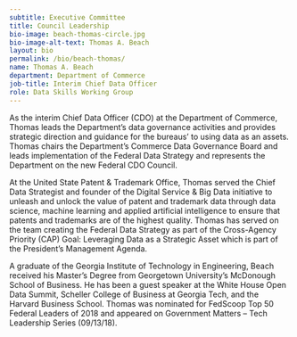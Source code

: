```yaml
---
subtitle: Executive Committee
title: Council Leadership
bio-image: beach-thomas-circle.jpg
bio-image-alt-text: Thomas A. Beach
layout: bio
permalink: /bio/beach-thomas/
name: Thomas A. Beach
department: Department of Commerce
job-title: Interim Chief Data Officer
role: Data Skills Working Group
---
```

As the interim Chief Data Officer (CDO) at the Department of Commerce, Thomas leads the Department’s data governance activities and provides strategic direction and guidance for the bureaus’ to using data as an assets.  Thomas chairs the Department’s Commerce Data Governance Board and leads implementation of the Federal Data Strategy and represents the Department on the new Federal CDO Council.
 
At the United State Patent & Trademark Office, Thomas served the Chief Data Strategist and founder of the Digital Service & Big Data initiative to unleash and unlock the value of patent and trademark data through data science, machine learning and applied artificial intelligence to ensure that patents and trademarks are of the highest quality.  Thomas has served on the team creating the Federal Data Strategy as part of the Cross-Agency Priority (CAP) Goal: Leveraging Data as a Strategic Asset which is part of the President’s Management Agenda.

A graduate of the Georgia Institute of Technology in Engineering, Beach received his Master’s Degree from Georgetown University’s McDonough School of Business.  He has been a guest speaker at the White House Open Data Summit, Scheller College of Business at Georgia Tech, and the Harvard Business School. Thomas was nominated for FedScoop Top 50 Federal Leaders of 2018 and appeared on Government Matters – Tech Leadership Series (09/13/18).